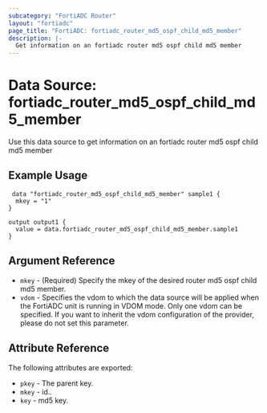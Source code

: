 ```yaml
---
subcategory: "FortiADC Router"
layout: "fortiadc"
page_title: "FortiADC: fortiadc_router_md5_ospf_child_md5_member"
description: |-
  Get information on an fortiadc router md5 ospf child md5 member
---
```


# Data Source: fortiadc_router_md5_ospf_child_md5_member
Use this data source to get information on an fortiadc router md5 ospf child md5 member

## Example Usage

```hcl
 data "fortiadc_router_md5_ospf_child_md5_member" sample1 {
  mkey = "1"
}

output output1 {
  value = data.fortiadc_router_md5_ospf_child_md5_member.sample1
}
```

## Argument Reference
* `mkey` - (Required) Specify the mkey of the desired  router md5 ospf child md5 member.
* `vdom` - Specifies the vdom to which the data source will be applied when the FortiADC unit is running in VDOM mode. Only one vdom can be specified. If you want to inherit the vdom configuration of the provider, please do not set this parameter.


## Attribute Reference

The following attributes are exported:

* `pkey` - The parent key.
* `mkey` - id..
* `key` - md5 key. 

